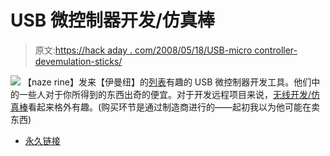 # USB 微控制器开发/仿真棒

> 原文:[https://hack aday . com/2008/05/18/USB-micro controller-devemulation-sticks/](https://hackaday.com/2008/05/18/usb-microcontroller-devemulation-sticks/)

![](../Images/d36b5ba48b75890563e265452cd5c9cd.png)
【naze rine】发来【伊曼纽】的[列表](http://dev.emcelettronica.com/microcontrollers-usb-stick-tool)有趣的 USB 微控制器开发工具。他们中的一些人对于你所得到的东西出奇的便宜。对于开发远程项目来说，[无线开发/仿真棒](http://focus.ti.com/docs/toolsw/folders/print/ez430-rf2500.html)看起来格外有趣。(购买环节是通过制造商进行的——起初我以为他可能在卖东西)

*   [永久链接](http://dev.emcelettronica.com/microcontrollers-usb-stick-tool)